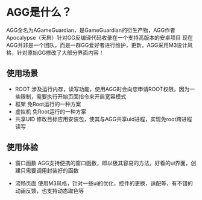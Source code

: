 # AGG是什么？
AGG全名为AGameGuardian，是GameGuardian的衍生产物，AGG作者Apocalypse（天启）针对GG反编译代码收录在一个支持高版本的安卓项目
现在AGG并非是一个团队，而是一群GG爱好者进行维护，更新。AGG采用M3设计风格，针对原始GG修改了大部分界面内容！

## 使用场景
* ROOT
涉及运行内存，读写功能，使用AGG时会向您申请ROOT权限，因为一些限制，需要执行开始页面指令来开启宽容模式
* 框架
免Root运行的一种方案
* 虚拟机
免Root运行的一种方案
* 共享UID
修改目标应用安装包，使其与AGG共享uid进程，实现免root跨进程读写

## 使用体验
* 窗口函数
AGG支持便携的窗口函数，即以极其容易的方法，好看的ui界面，创建只需要调用封装好的函数

* 流畅页面
使用M3风格，针对一些ui的优化，控件的更换，适配等，有不错的动画反馈，也支持动态取色等